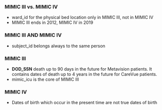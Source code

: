 ### MIMIC III vs. MIMIC IV 

* ward_id for the physical bed location only in MIMIC III, not in MIMIC IV
* MIMIC III ends in 2012, MIMIC IV in 2019

### MIMIC III AND MIMIC IV 

* subject_id belongs always to the same person

### MIMIC III
* __DOD_SSN__ death up to 90 days in the future for Metavision patients. It contains dates of death up to 4 years in the future for CareVue patients.
* mimic_icu is the core of MIMIC III

### MIMIC IV

* Dates of birth which occur in the present time are not true dates of birth